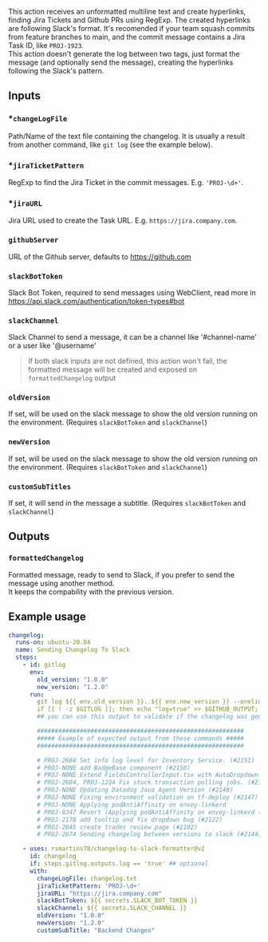 This action receives an unformatted multiline text and create hyperlinks, finding Jira Tickets and Github PRs using RegExp. The created hyperlinks are following Slack's format. It's recomended if your team squash commits from feature branches to main, and the commit message contains a Jira Task ID, like `PROJ-1923`.  
This action doesn't generate the log between two tags, just format the message (and optionally send the message), creating the hyperlinks following the Slack's pattern.

## Inputs

### \*`changeLogFile`

Path/Name of the text file containing the changelog. It is usually a result from another command, like `git log` (see the example below).

### \*`jiraTicketPattern`

RegExp to find the Jira Ticket in the commit messages. E.g. `'PROJ-\d+'`.

### \*`jiraURL`

Jira URL used to create the Task URL. E.g. `https://jira.company.com`.

### `githubServer`

URL of the Github server, defaults to https://github.com

### `slackBotToken`

Slack Bot Token, required to send messages using WebClient, read more in https://api.slack.com/authentication/token-types#bot

### `slackChannel`

Slack Channel to send a message, it can be a channel like '#channel-name' or a user like '@username'

> If both slack inputs are not defined, this action won't fail, the formatted message will be created and exposed on `formattedChangelog` output

### `oldVersion`

If set, will be used on the slack message to show the old version running on the environment. (Requires `slackBotToken` and `slackChannel`)

### `newVersion`

If set, will be used on the slack message to show the old version running on the environment. (Requires `slackBotToken` and `slackChannel`)

### `customSubTitles`

If set, it will send in the message a subtitle. (Requires `slackBotToken` and `slackChannel`)

## Outputs

### `formattedChangelog`

Formatted message, ready to send to Slack, if you prefer to send the message using another method.  
It keeps the compability with the previous version.

## Example usage

```yaml
changelog:
  runs-on: ubuntu-20.04
  name: Sending Changelog To Slack
  steps:
    - id: gitlog
      env:
        old_version: "1.0.0"
        new_version: "1.2.0"
      run:
        git log ${{ env.old_version }}..${{ env.new_version }} --oneline | cut -f 2- -d ' ' > changelog.txt
        if [[ ! -z $GITLOG ]]; then echo "log=true" >> $GITHUB_OUTPUT; fi
        ## you can use this output to validate if the changelog was generated before following with the workflow

        ##########################################################
        ##### Example of expected output from these commands #####
        ##########################################################

        # PROJ-2684 Set info log level for Inventory Service. (#2151)
        # PROJ-NONE add BadgeBase component (#2150)
        # PROJ-NONE Extend FieldsControllerInput.tsx with AutoDropdown (#2134)
        # PROJ-2684, PROJ-1234 Fix stuck transaction polling jobs. (#2143)
        # PROJ-NONE Updating Datadog Java Agent Version (#2148)
        # PROJ-NONE Fixing environment validation on tf-deploy (#2147)
        # PROJ-NONE Applying podAntiAffinity on envoy-linkerd
        # PROJ-8347 Revert (Applying podAntiAffinity on envoy-linkerd (#1445)) (#2145)
        # PROJ-2178 add tooltip and fix dropdown bug (#2122)
        # PROJ-2645 create trades review page (#2102)
        # PROJ-2674 Sending changelog between versions to slack (#2144)

    - uses: rsmartins78/changelog-to-slack-formatter@v2
      id: changelog
      if: steps.gitlog.outputs.log == 'true' ## optional
      with:
        changeLogFile: changelog.txt
        jiraTicketPattern: 'PROJ-\d+'
        jiraURL: "https://jira.company.com"
        slackBotToken: ${{ secrets.SLACK_BOT_TOKEN }}
        slackChannel: ${{ secrets.SLACK_CHANNEL }}
        oldVersion: "1.0.0"
        newVersion: "1.2.0"
        customSubTitle: "Backend Changes"
```
